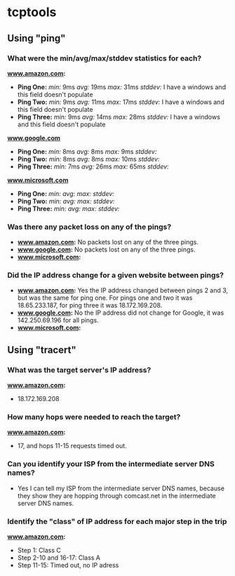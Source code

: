 # tcptools
## Using "ping"
### What were the min/avg/max/stddev statistics for each?
**www.amazon.com:**
* **Ping One:** *min:* 9ms *avg:* 19ms *max:* 31ms *stddev:* I have a windows and this field doesn't populate
* **Ping Two:** *min:* 9ms *avg:*  11ms *max:* 17ms *stddev:* I have a windows and this field doesn't populate
* **Ping Three:** *min:* 9ms *avg:* 14ms *max:* 28ms *stddev:* I have a windows and this field doesn't populate

**www.google.com**
* **Ping One:** *min:* 8ms *avg:* 8ms *max:* 9ms *stddev:*
* **Ping Two:** *min:* 8ms *avg:* 8ms *max:* 10ms *stddev:*
* **Ping Three:** *min:* 7ms *avg:* 26ms *max:* 65ms *stddev:*

**www.microsoft.com**
* **Ping One:** *min:* *avg:* *max:* *stddev:*
* **Ping Two:** *min:* *avg:* *max:* *stddev:*
* **Ping Three:** *min:* *avg:* *max:* *stddev:*
### Was there any packet loss on any of the pings?
* **www.amazon.com:** No packets lost on any of the three pings.
* **www.google.com:** No packets lost on any of the three pings.
* **www.microsoft.com:**
### Did the IP address change for a given website between pings?
* **www.amazon.com:** Yes the IP address changed between pings 2 and 3, but was the same for ping one. For pings one and two it was 18.65.233.187, for ping three it was 18.172.169.208.
* **www.google.com:** No the IP address did not change for Google, it was 142.250.69.196 for all pings.
* **www.microsoft.com:**

## Using "tracert"
### What was the target server's IP address?
**www.amazon.com:**
* 18.172.169.208
### How many hops were needed to reach the target?
**www.amazon.com:**
* 17, and hops 11-15 requests timed out.
### Can you identify your ISP from the intermediate server DNS names?
* Yes I can tell my ISP from the intermediate server DNS names, because they show they are hopping through comcast.net in the intermediate server DNS names.
### Identify the "class" of IP address for each major step in the trip
**www.amazon.com:**
* Step 1: Class C
* Step 2-10 and 16-17: Class A
* Step 11-15: Timed out, no IP adress
